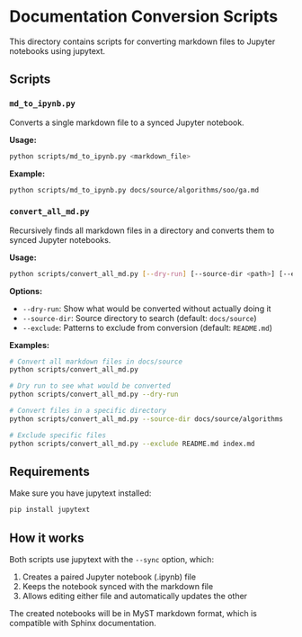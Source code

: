 # Documentation Conversion Scripts

This directory contains scripts for converting markdown files to Jupyter notebooks using jupytext.

## Scripts

### `md_to_ipynb.py`

Converts a single markdown file to a synced Jupyter notebook.

**Usage:**
```bash
python scripts/md_to_ipynb.py <markdown_file>
```

**Example:**
```bash
python scripts/md_to_ipynb.py docs/source/algorithms/soo/ga.md
```

### `convert_all_md.py`

Recursively finds all markdown files in a directory and converts them to synced Jupyter notebooks.

**Usage:**
```bash
python scripts/convert_all_md.py [--dry-run] [--source-dir <path>] [--exclude <patterns>]
```

**Options:**
- `--dry-run`: Show what would be converted without actually doing it
- `--source-dir`: Source directory to search (default: `docs/source`)
- `--exclude`: Patterns to exclude from conversion (default: `README.md`)

**Examples:**
```bash
# Convert all markdown files in docs/source
python scripts/convert_all_md.py

# Dry run to see what would be converted
python scripts/convert_all_md.py --dry-run

# Convert files in a specific directory
python scripts/convert_all_md.py --source-dir docs/source/algorithms

# Exclude specific files
python scripts/convert_all_md.py --exclude README.md index.md
```

## Requirements

Make sure you have jupytext installed:
```bash
pip install jupytext
```

## How it works

Both scripts use jupytext with the `--sync` option, which:
1. Creates a paired Jupyter notebook (.ipynb) file
2. Keeps the notebook synced with the markdown file
3. Allows editing either file and automatically updates the other

The created notebooks will be in MyST markdown format, which is compatible with Sphinx documentation.